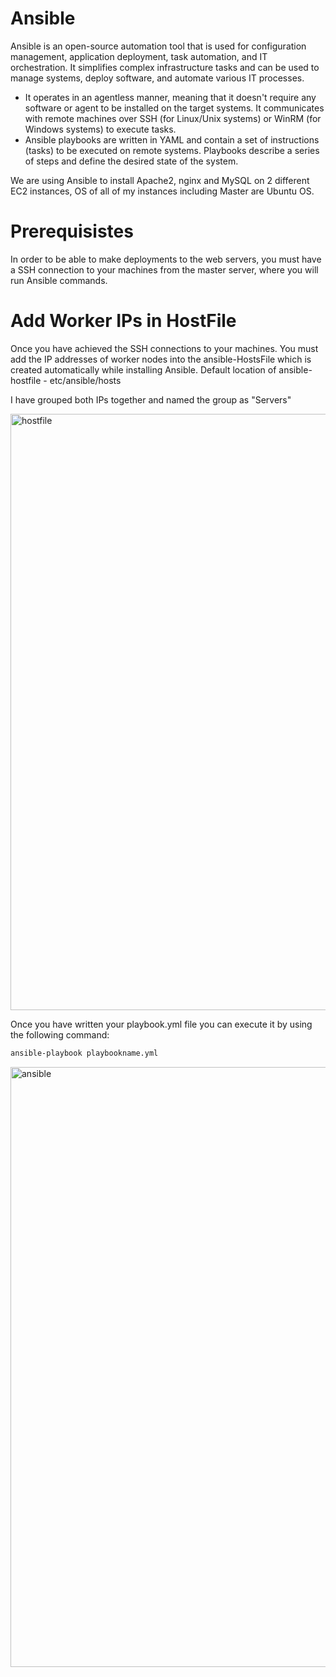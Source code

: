 # Ansible

Ansible is an open-source automation tool that is used for configuration management, application deployment, task automation, and IT orchestration. It simplifies complex infrastructure tasks and can be used to manage systems, deploy software, and automate various IT processes.
* It operates in an agentless manner, meaning that it doesn't require any software or agent to be installed on the target systems. It communicates with remote machines over SSH (for Linux/Unix systems) or WinRM (for Windows systems) to execute tasks.
* Ansible playbooks are written in YAML and contain a set of instructions (tasks) to be executed on remote systems. Playbooks describe a series of steps and define the desired state of the system.

We are using Ansible to install Apache2, nginx and MySQL on 2 different EC2 instances, OS of all of my instances including Master are Ubuntu OS.

# Prerequisistes
In order to be able to make deployments to the web servers, you must have a SSH connection to your machines from the master server, where you will run Ansible commands.

# Add Worker IPs in HostFile
Once you have achieved the SSH connections to your machines. You must add the IP addresses of worker nodes into the ansible-HostsFile which is created automatically while installing Ansible. 
Default location of ansible-hostfile - etc/ansible/hosts

I have grouped both IPs together and named the group as "Servers"

<img width="954" alt="hostfile" src="https://github.com/NavreetK/Ansible-Examples/assets/46690891/76da6458-d0b9-448a-b446-9b314301f1b5">

Once you have written your playbook.yml file you can execute it by using the following command:

```bash
ansible-playbook playbookname.yml
```
<img width="960" alt="ansible" src="https://github.com/NavreetK/Ansible-Examples/assets/46690891/e6b81502-6269-46bf-882a-820a74271ccb">
